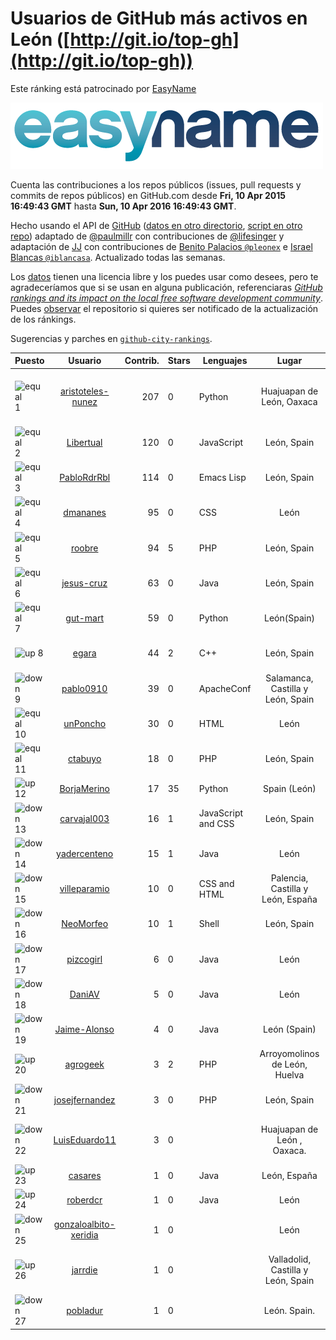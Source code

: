 
# Usuarios de GitHub más activos en León ([http://git.io/top-gh](http://git.io/top-gh))



Este ránking está patrocinado por [EasyName](https://www.easyname.com/es)

<a href='https://www.easyname.com/es'><img src='https://raw.githubusercontent.com/JJ/top-github-users-data/master/img/easyname_500px.png' alt='logo patrocinador'></a>


  Cuenta las contribuciones a los repos públicos (issues, pull requests y commits de repos públicos) en GitHub.com desde  **Fri, 10 Apr 2015 16:49:43 GMT** hasta **Sun, 10 Apr 2016 16:49:43 GMT**.

  Hecho usando el API de [GitHub](http://github.com) ([datos en otro directorio](https://github.com/JJ/top-github-users-data/tree/master/data), [script en otro repo](https://github.com/JJ/github-city-rankings/blob/master/get-city.coffee)) adaptado de [@paulmillr](https://github.com/paulmillr) con contribuciones de [@lifesinger](https://github.com/lifesinger) y adaptación de [JJ](http://jj.github.io) con contribuciones de [Benito Palacios `@pleonex`](http://github.com/pleonex) e [Israel Blancas `@iblancasa`](https://github.com/iblancasa). Actualizado todas las semanas.

  Los [datos](https://github.com/JJ/top-github-users-data/tree/master/data) tienen una licencia libre y los puedes usar como desees, pero te agradeceríamos que si se usan en alguna publicación, referenciaras [*GitHub rankings and its impact on the local free software development community*](https://thewinnower.com/papers/github-rankings-and-its-impact-on-the-local-free-software-development-community). Puedes [observar](https://github.com/JJ/top-github-users-data/subscription) el repositorio si quieres ser notificado de la actualización de los ránkings.

  Sugerencias y parches en [`github-city-rankings`](http://github.com/JJ/github-city-rankings).


| Puesto   |  Usuario  |Contrib.| Stars | Lenguajes   |      Lugar      |  Avatar  |
|----------|:---------:|-------:|-------|-------------|:---------------:|----------|
|![equal](https://raw.githubusercontent.com/JJ/github-city-rankings/master/img/equal.gif) 1 | [aristoteles-nunez](https://github.com/aristoteles-nunez) | 207 | 0 | Python | Huajuapan de León, Oaxaca | <img src='https://avatars1.githubusercontent.com/u/12948594?v=3&s=64' width="64" title='Aristóteles Federico Núñez Juárez'> |
|![equal](https://raw.githubusercontent.com/JJ/github-city-rankings/master/img/equal.gif) 2 | [Libertual](https://github.com/Libertual) | 120 | 0 | JavaScript | León, Spain | <img src='https://avatars2.githubusercontent.com/u/9809302?v=3&s=64' width="64" title='Pedro Macías'> |
|![equal](https://raw.githubusercontent.com/JJ/github-city-rankings/master/img/equal.gif) 3 | [PabloRdrRbl](https://github.com/PabloRdrRbl) | 114 | 0 | Emacs Lisp | León, Spain | <img src='https://avatars2.githubusercontent.com/u/7204331?v=3&s=64' width="64" title='Pablo Rodríguez Robles'> |
|![equal](https://raw.githubusercontent.com/JJ/github-city-rankings/master/img/equal.gif) 4 | [dmananes](https://github.com/dmananes) | 95 | 0 | CSS | León | <img src='https://avatars3.githubusercontent.com/u/6003619?v=3&s=64' width="64" title='David MC'> |
|![equal](https://raw.githubusercontent.com/JJ/github-city-rankings/master/img/equal.gif) 5 | [roobre](https://github.com/roobre) | 94 | 5 | PHP | León, Spain | <img src='https://avatars1.githubusercontent.com/u/969721?v=3&s=64' width="64" title='Roberto Santalla'> |
|![equal](https://raw.githubusercontent.com/JJ/github-city-rankings/master/img/equal.gif) 6 | [jesus-cruz](https://github.com/jesus-cruz) | 63 | 0 | Java | León, Spain | <img src='https://avatars1.githubusercontent.com/u/17657793?v=3&s=64' width="64" title='Jesús Cruz Olivera'> |
|![equal](https://raw.githubusercontent.com/JJ/github-city-rankings/master/img/equal.gif) 7 | [gut-mart](https://github.com/gut-mart) | 59 | 0 | Python | León(Spain) | <img src='https://avatars0.githubusercontent.com/u/11340293?v=3&s=64' width="64" title='gut-mart'> |
|![up](https://raw.githubusercontent.com/JJ/github-city-rankings/master/img/up.gif) 8 | [egara](https://github.com/egara) | 44 | 2 | C++ | León, Spain | <img src='https://avatars3.githubusercontent.com/u/13696843?v=3&s=64' width="64" title='Eloy García Almadén'> |
|![down](https://raw.githubusercontent.com/JJ/github-city-rankings/master/img/down.gif) 9 | [pablo0910](https://github.com/pablo0910) | 39 | 0 | ApacheConf | Salamanca, Castilla y León, Spain | <img src='https://avatars2.githubusercontent.com/u/10597157?v=3&s=64' width="64" title='Pablo Jimenez Tocino'> |
|![equal](https://raw.githubusercontent.com/JJ/github-city-rankings/master/img/equal.gif) 10 | [unPoncho](https://github.com/unPoncho) | 30 | 0 | HTML | León | <img src='https://avatars1.githubusercontent.com/u/1320670?v=3&s=64' width="64" title='Alfonso Sánchez González'> |
|![equal](https://raw.githubusercontent.com/JJ/github-city-rankings/master/img/equal.gif) 11 | [ctabuyo](https://github.com/ctabuyo) | 18 | 0 | PHP | León, Spain | <img src='https://avatars2.githubusercontent.com/u/13765677?v=3&s=64' width="64" title='Cristian Tabuyo'> |
|![up](https://raw.githubusercontent.com/JJ/github-city-rankings/master/img/up.gif) 12 | [BorjaMerino](https://github.com/BorjaMerino) | 17 | 35 | Python | Spain (León) | <img src='https://avatars2.githubusercontent.com/u/1701534?v=3&s=64' width="64" title='Borja Merino'> |
|![down](https://raw.githubusercontent.com/JJ/github-city-rankings/master/img/down.gif) 13 | [carvajal003](https://github.com/carvajal003) | 16 | 1 | JavaScript and CSS | León, Spain | <img src='https://avatars1.githubusercontent.com/u/11072825?v=3&s=64' width="64" title='Joseph Carvajal Deffitt'> |
|![down](https://raw.githubusercontent.com/JJ/github-city-rankings/master/img/down.gif) 14 | [yadercenteno](https://github.com/yadercenteno) | 15 | 1 | Java | León | <img src='https://avatars1.githubusercontent.com/u/5580771?v=3&s=64' width="64" title='Yader Centeno'> |
|![down](https://raw.githubusercontent.com/JJ/github-city-rankings/master/img/down.gif) 15 | [villeparamio](https://github.com/villeparamio) | 10 | 0 | CSS and HTML | Palencia, Castilla y León, España | <img src='https://avatars1.githubusercontent.com/u/16100827?v=3&s=64' width="64" title='David Paramio Calvo'> |
|![down](https://raw.githubusercontent.com/JJ/github-city-rankings/master/img/down.gif) 16 | [NeoMorfeo](https://github.com/NeoMorfeo) | 10 | 1 | Shell | León, Spain | <img src='https://avatars1.githubusercontent.com/u/3766333?v=3&s=64' width="64" title='Guillermo Santos Melgar'> |
|![down](https://raw.githubusercontent.com/JJ/github-city-rankings/master/img/down.gif) 17 | [pizcogirl](https://github.com/pizcogirl) | 6 | 0 | Java | León | <img src='https://avatars1.githubusercontent.com/u/8928281?v=3&s=64' width="64" title='Julia Zuara Jimenez'> |
|![down](https://raw.githubusercontent.com/JJ/github-city-rankings/master/img/down.gif) 18 | [DaniAV](https://github.com/DaniAV) | 5 | 0 | Java | León | <img src='https://avatars0.githubusercontent.com/u/8928270?v=3&s=64' width="64" title='Daniel'> |
|![down](https://raw.githubusercontent.com/JJ/github-city-rankings/master/img/down.gif) 19 | [Jaime-Alonso](https://github.com/Jaime-Alonso) | 4 | 0 | Java | León (Spain) | <img src='https://avatars1.githubusercontent.com/u/6524034?v=3&s=64' width="64" title='Jaime Alonso'> |
|![up](https://raw.githubusercontent.com/JJ/github-city-rankings/master/img/up.gif) 20 | [agrogeek](https://github.com/agrogeek) | 3 | 2 | PHP | Arroyomolinos de León, Huelva | <img src='https://avatars3.githubusercontent.com/u/69480?v=3&s=64' width="64" title='Sebas MGC'> |
|![down](https://raw.githubusercontent.com/JJ/github-city-rankings/master/img/down.gif) 21 | [josejfernandez](https://github.com/josejfernandez) | 3 | 0 | PHP | León, Spain | <img src='https://avatars1.githubusercontent.com/u/1663138?v=3&s=64' width="64" title='Jose J. Fernández'> |
|![down](https://raw.githubusercontent.com/JJ/github-city-rankings/master/img/down.gif) 22 | [LuisEduardo11](https://github.com/LuisEduardo11) | 3 | 0 |  | Huajuapan de León , Oaxaca. | <img src='https://avatars0.githubusercontent.com/u/12647953?v=3&s=64' width="64" title='Luis Eduardo Ramírez López'> |
|![up](https://raw.githubusercontent.com/JJ/github-city-rankings/master/img/up.gif) 23 | [casares](https://github.com/casares) | 1 | 0 | Java | León, España | <img src='https://avatars0.githubusercontent.com/u/11679030?v=3&s=64' width="64" title='Carlos J. Casares'> |
|![up](https://raw.githubusercontent.com/JJ/github-city-rankings/master/img/up.gif) 24 | [roberdcr](https://github.com/roberdcr) | 1 | 0 | Java | León | <img src='https://avatars1.githubusercontent.com/u/6849195?v=3&s=64' width="64" title='Rober de Castro'> |
|![down](https://raw.githubusercontent.com/JJ/github-city-rankings/master/img/down.gif) 25 | [gonzaloalbito-xeridia](https://github.com/gonzaloalbito-xeridia) | 1 | 0 |  | León | <img src='https://avatars1.githubusercontent.com/u/14160328?v=3&s=64' width="64" title='Gonzalo Albito'> |
|![up](https://raw.githubusercontent.com/JJ/github-city-rankings/master/img/up.gif) 26 | [jarrdie](https://github.com/jarrdie) | 1 | 0 |  | Valladolid, Castilla y León, Spain | <img src='https://avatars3.githubusercontent.com/u/6940939?v=3&s=64' width="64" title='José Pablo Arroyo Diéguez'> |
|![down](https://raw.githubusercontent.com/JJ/github-city-rankings/master/img/down.gif) 27 | [pobladur](https://github.com/pobladur) | 1 | 0 |  | León. Spain. | <img src='https://avatars1.githubusercontent.com/u/12815033?v=3&s=64' width="64" title='Manuel Ángel'> |
